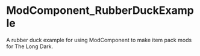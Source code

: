 # ModComponent_RubberDuckExample
A rubber duck example for using ModComponent to make item pack mods for The Long Dark.
